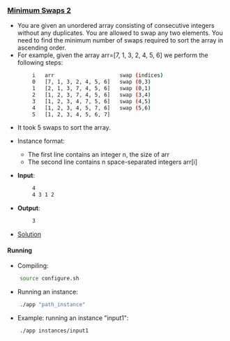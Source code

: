 ### [Minimum Swaps 2](https://www.hackerrank.com/challenges/minimum-swaps-2/problem)
- You are given an unordered array consisting of consecutive integers without any duplicates. You are allowed to swap any two elements. You need to find the minimum number of swaps required to sort the array in ascending order.
- For example, given the array arr=[7, 1, 3, 2, 4, 5, 6] we perform the following steps:
````bash
        i   arr                     swap (indices)
        0   [7, 1, 3, 2, 4, 5, 6]   swap (0,3)
        1   [2, 1, 3, 7, 4, 5, 6]   swap (0,1)
        2   [1, 2, 3, 7, 4, 5, 6]   swap (3,4)
        3   [1, 2, 3, 4, 7, 5, 6]   swap (4,5)
        4   [1, 2, 3, 4, 5, 7, 6]   swap (5,6)
        5   [1, 2, 3, 4, 5, 6, 7]
````
- It took 5 swaps to sort the array.

- Instance format:
    - The first line contains an integer n, the size of arr
    - The second line contains n space-separated integers arr[i]


- **Input**:
````bash
        4
        4 3 1 2
````

- **Output**:
````bash
        3
````

- [Solution](main.cpp)

#### Running
- Compiling:
````bash
    source configure.sh
````

- Running an instance:
````bash
    ./app "path_instance"
````

- Example: running an instance "input1":
````bash
    ./app instances/input1
````
